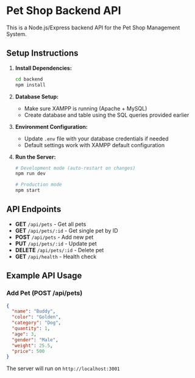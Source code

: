 
# Pet Shop Backend API

This is a Node.js/Express backend API for the Pet Shop Management System.

## Setup Instructions

1. **Install Dependencies:**
   ```bash
   cd backend
   npm install
   ```

2. **Database Setup:**
   - Make sure XAMPP is running (Apache + MySQL)
   - Create database and table using the SQL queries provided earlier

3. **Environment Configuration:**
   - Update `.env` file with your database credentials if needed
   - Default settings work with XAMPP default configuration

4. **Run the Server:**
   ```bash
   # Development mode (auto-restart on changes)
   npm run dev
   
   # Production mode
   npm start
   ```

## API Endpoints

- **GET** `/api/pets` - Get all pets
- **GET** `/api/pets/:id` - Get single pet by ID
- **POST** `/api/pets` - Add new pet
- **PUT** `/api/pets/:id` - Update pet
- **DELETE** `/api/pets/:id` - Delete pet
- **GET** `/api/health` - Health check

## Example API Usage

### Add Pet (POST /api/pets)
```json
{
  "name": "Buddy",
  "color": "Golden",
  "category": "Dog",
  "quantity": 1,
  "age": 3,
  "gender": "Male",
  "weight": 25.5,
  "price": 500
}
```

The server will run on `http://localhost:3001`
